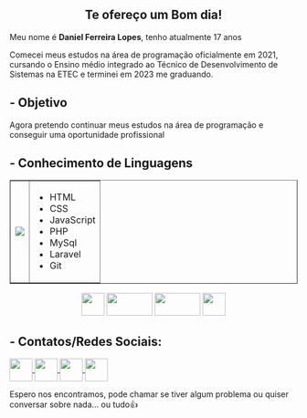 <h2 align="center">Te ofereço um Bom dia!</h2>

<p>Meu nome é <b>Daniel Ferreira Lopes</b>, tenho atualmente 17 anos</p>
<p>Comecei meus estudos na área de programação oficialmente em 2021, cursando o Ensino médio integrado ao Técnico de Desenvolvimento de Sistemas na ETEC e terminei em 2023 me graduando.</p>
<p></p>

<h2>- Objetivo</h2>
<p>Agora pretendo continuar meus estudos na área de programação e conseguir uma oportunidade profissional </p>
<p></p>

<h2> - Conhecimento de Linguagens </h2>
<table border="none" align="center">
<tr>
  <td><img src="https://i.imgur.com/CpombmN.gif" align="center"></td>
  <td>
    <ul>
    <li>HTML</li>
    <li>CSS</li>
    <li>JavaScript</li>
    <li>PHP</li>
    <li>MySql</li>
    <li>Laravel</li>
    <li>Git</li>
    </ul>
</table>
<div style="displey: flex;" align="center">
  <img src="https://cdn.jsdelivr.net/gh/devicons/devicon/icons/git/git-original.svg" width="40"/> 
  <img src="https://upload.wikimedia.org/wikipedia/commons/thumb/2/27/PHP-logo.svg/1280px-PHP-logo.svg.png" width="80" height="40"/>
  <img src="https://upload.wikimedia.org/wikipedia/labs/8/8e/Mysql_logo.png" width="80" height="40"/>
  <img src="https://upload.wikimedia.org/wikipedia/commons/thumb/9/9a/Laravel.svg/1969px-Laravel.svg.png"  width="40">
</div>


<h2> - Contatos/Redes Sociais: </h2>

<a href="https://www.linkedin.com/in/daniel-lopes-905a5b248/" target="_blank"> 
  <img src="https://cdn1.iconfinder.com/data/icons/logotypes/32/circle-linkedin-512.png" target="_blank"  align="center" width="40px"> 
</a>

<a href="https://www.facebook.com/profile.php?id=100031817224506&mibextid=ZbWKwL"> 
  <img src="https://upload.wikimedia.org/wikipedia/commons/thumb/5/51/Facebook_f_logo_%282019%29.svg/480px-Facebook_f_logo_%282019%29.svg.png"  align="center" width="40px"> 
</a>

<a href="https://api.whatsapp.com/send?phone=5514991522204&text=Oi%2C%20vi%20seu%20perfil%20no%20github%20e%20gostaria%20de%20conversar%20um%20pouco"> 
  <img src="https://upload.wikimedia.org/wikipedia/commons/thumb/6/6b/WhatsApp.svg/2044px-WhatsApp.svg.png"   align="center" width="40px">
</a>

 <a href="https://www.instagram.com/danielferreira5434/">
    <img src="https://i.imgur.com/JrjiVq0.png" align="center" width="40px">
</a>
<p>
<p>Espero nos encontramos, pode chamar se tiver algum problema ou quiser conversar sobre nada... ou tudo👍</p>

<!--
**DanielFerreiraLopes/DanielFerreiraLopes** is a ✨ _special_ ✨ repository because its `README.md` (this file) appears on your GitHub profile.

Here are some ideas to get you started:
-->


